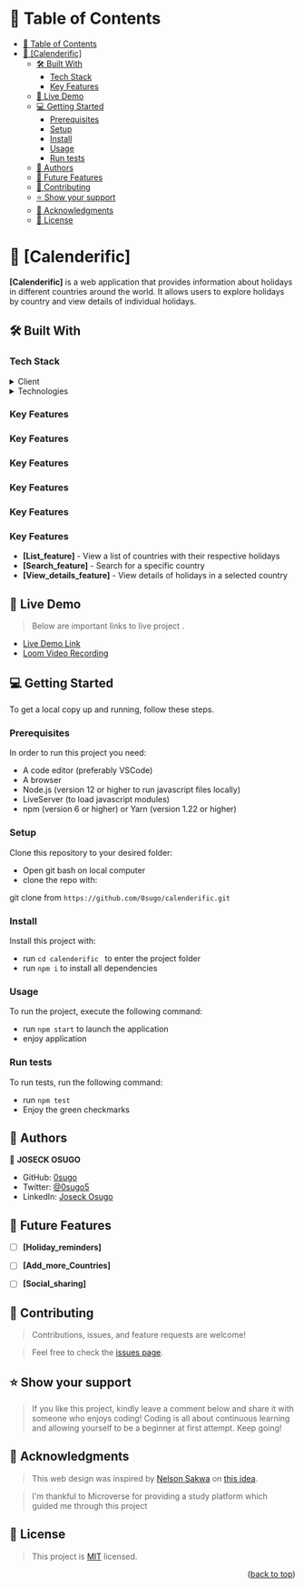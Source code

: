 <!-- TABLE OF CONTENTS -->

# 📗 Table of Contents

- [📗 Table of Contents](#-table-of-contents)
- [📖 \[Calenderific\] ](#-calenderific-)
  - [🛠 Built With ](#-built-with-)
    - [Tech Stack ](#tech-stack-)
    - [Key Features ](#key-features-)
  - [🚀 Live Demo ](#-live-demo-)
  - [💻 Getting Started ](#-getting-started-)
    - [Prerequisites](#prerequisites)
    - [Setup](#setup)
    - [Install](#install)
    - [Usage](#usage)
    - [Run tests](#run-tests)
  - [👥 Authors ](#-authors-)
  - [🔭 Future Features ](#-future-features-)
  - [🤝 Contributing ](#-contributing-)
  - [⭐️ Show your support ](#️-show-your-support-)
  - [🙏 Acknowledgments ](#-acknowledgments-)
  - [📝 License ](#-license-)

<!-- PROJECT DESCRIPTION -->

# 📖 [Calenderific] <a name="about-project"></a>

**[Calenderific]** is a web application that provides information about holidays in different countries around the world. It allows users to explore holidays by country and view details of individual holidays.

## 🛠 Built With <a name="built-with"></a>

### Tech Stack <a name="tech-stack"></a>


<details>
  <summary>Client</summary>
   <ul>
    <li><a href="https://developer.mozilla.org/en-US/docs/Web/HTML">HTML</a></li>
    <li><a href="https://developer.mozilla.org/en-US/docs/Web/CSS">CSS</a></li>
    <li><a href="https://developer.mozilla.org/en-US/docs/Web/JavaScript">JavaScript</a></li>    
  </ul>
</details>

<details>
<summary>Technologies</summary>
  <ul>
    <li><a href="https://create-react-app.dev">React</a></li>
    <li><a href="https://redux.js.org/">Redux</a></li>
    <li><a href="https://axios-http.com/">Axios</a></li>    
  </ul>
</details>

<!-- Features -->

### Key Features <a name="key-features"></a>
### Key Features <a name="key-features"></a>
### Key Features <a name="key-features"></a>
### Key Features <a name="key-features"></a>
### Key Features <a name="key-features"></a>
### Key Features <a name="key-features"></a>


- **[List_feature]** - View a list of countries with their respective holidays
- **[Search_feature]** - Search for a specific country
- **[View_details_feature]** - View details of holidays in a selected country

<!-- LIVE DEMO -->

## 🚀 Live Demo <a name="live-demo"></a>
> Below are important links to live project .

- [Live Demo Link](https://calenderific.onrender.com)
- [Loom Video Recording](https://www.loom.com/share/41e8dae1521649399c16a6f39d797cad)


<!-- GETTING STARTED -->

## 💻 Getting Started <a name="getting-started"></a>

To get a local copy up and running, follow these steps.

### Prerequisites

In order to run this project you need:
- A code editor (preferably VSCode)
- A browser
- Node.js (version 12 or higher to run javascript files locally)
- LiveServer (to load javascript modules)
- npm (version 6 or higher) or Yarn (version 1.22 or higher)


### Setup
Clone this repository to your desired folder:

- Open git bash on local computer
- clone the repo with: 

git clone from ```https://github.com/0sugo/calenderific.git```

### Install

Install this project with:

- run ```cd calenderific ``` to enter the project folder
- run ```npm i``` to install all dependencies



### Usage

To run the project, execute the following command:

- run ```npm start``` to launch the application
- enjoy application


### Run tests

To run tests, run the following command:

- run ```npm test```
- Enjoy the green checkmarks



<!-- AUTHORS -->

## 👥 Authors <a name="authors"></a>

👤 **JOSECK OSUGO**

- GitHub: [0sugo](https://github.com/0sugo)
- Twitter: [@0sugo5](https://twitter.com/osugo5)
- LinkedIn: [Joseck Osugo](https://www.linkedin.com/in/joseck-osugo/)



<!-- FUTURE FEATURES -->

## 🔭 Future Features <a name="future-features"></a>

- [ ] **[Holiday_reminders]**
- [ ] **[Add_more_Countries]**
- [ ] **[Social_sharing]**


<!-- CONTRIBUTING -->

## 🤝 Contributing <a name="contributing"></a>

> Contributions, issues, and feature requests are welcome!

> Feel free to check the [issues page](https://github.com/0sugo/calenderific/issues).


<!-- SUPPORT -->

## ⭐️ Show your support <a name="support"></a>

> If you like this project, kindly leave a comment below and share it with someone who enjoys coding! Coding is all about continuous learning and allowing yourself to be a beginner at first attempt. Keep going! 


<!-- ACKNOWLEDGEMENTS -->

## 🙏 Acknowledgments <a name="acknowledgements"></a>

> This web design was inspired by [Nelson Sakwa](https://www.behance.net/sakwadesignstudio)
on [this idea](https://www.behance.net/gallery/31579789/Ballhead-App-(Free-PSDs)).

> I'm thankful to Microverse for providing a study platform which guided me through this project


<!-- LICENSE -->

## 📝 License <a name="license"></a>

> This project is [MIT](./LICENSE) licensed.

<p align="right">(<a href="#readme-top">back to top</a>)</p>
